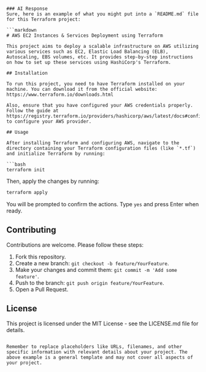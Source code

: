 ```

### AI Response
Sure, here is an example of what you might put into a `README.md` file for this Terraform project:

```markdown
# AWS EC2 Instances & Services Deployment using Terraform

This project aims to deploy a scalable infrastructure on AWS utilizing various services such as EC2, Elastic Load Balancing (ELB), Autoscaling, EBS volumes, etc. It provides step-by-step instructions on how to set up these services using HashiCorp's Terraform.

## Installation

To run this project, you need to have Terraform installed on your machine. You can download it from the official website: https://www.terraform.io/downloads.html

Also, ensure that you have configured your AWS credentials properly. Follow the guide at https://registry.terraform.io/providers/hashicorp/aws/latest/docs#configuration to configure your AWS provider.

## Usage

After installing Terraform and configuring AWS, navigate to the directory containing your Terraform configuration files (like `*.tf`) and initialize Terraform by running:

```bash
terraform init
```

Then, apply the changes by running:

```bash
terraform apply
```

You will be prompted to confirm the actions. Type `yes` and press Enter when ready.

## Contributing

Contributions are welcome. Please follow these steps:

1. Fork this repository.
2. Create a new branch: `git checkout -b feature/YourFeature`.
3. Make your changes and commit them: `git commit -m 'Add some feature'`.
4. Push to the branch: `git push origin feature/YourFeature`.
5. Open a Pull Request.

## License

This project is licensed under the MIT License - see the LICENSE.md file for details.
```

Remember to replace placeholders like URLs, filenames, and other specific information with relevant details about your project. The above example is a general template and may not cover all aspects of your project.